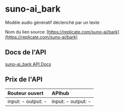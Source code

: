 # suno-ai_bark

Modèle audio génératif déclenché par un texte

Nom du lien source: [https://replicate.com/suno-ai/bark](https://replicate.com/suno-ai/bark)

## Docs de l'API

[suno-ai_bark API Docs](../apis/fr/suno-ai_bark.md)

## Prix de l'API

| Routeur ouvert | APIhub |
|:---|:---|
| input: - output: - | input: - output: - |
